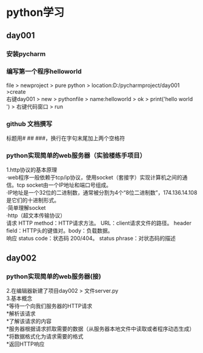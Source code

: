 # python学习
## day001
### 安装pycharm
### 编写第一个程序helloworld
file > newproject > pure python > location:D:/pycharmproject/day001 >create  
右键day001 > new > pythonfile > name:helloworld > ok > print('hello world ') > 右键代码窗口 > run
### github 文档撰写
标题用# ## ###，换行在字句末尾加上两个空格符
### python实现简单的web服务器（实验楼练手项目）
1.http协议的基本原理  
·web程序一般依赖于tcp/ip协议，使用socket（套接字）实现计算机之间的通信。tcp socket由一个IP地址和端口号组成。  
·IP地址是一个32位的二进制数，通常被分割为4个“8位二进制数”，174.136.14.108是它们的十进制形式。  
·简单理解socket  
·http（超文本传输协议）  
请求 HTTP method：HTTP请求方法。 URL：client请求文件的路径。 header field：HTTP头的键值对。body：负载数据。  
响应 status code：状态码 200/404。 status phrase：对状态码的描述
## day002
### python实现简单的web服务器(接)
2.在编辑器新建了项目day002 > 文件server.py  
3.基本概念  
*等待一个向我们服务器的HTTP请求  
*解析该请求  
*了解该请求的内容  
*服务器根据请求抓取需要的数据（从服务器本地文件中读取或者程序动态生成）  
*将数据格式化为请求需要的格式  
*返回HTTP响应
